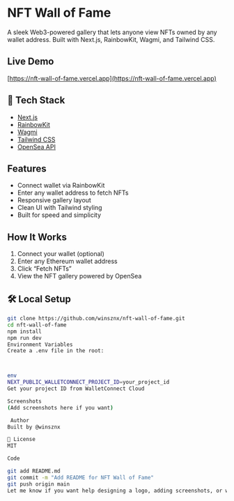 # NFT Wall of Fame

A sleek Web3-powered gallery that lets anyone view NFTs owned by any wallet address. Built with Next.js, RainbowKit, Wagmi, and Tailwind CSS.

## Live Demo
[https://nft-wall-of-fame.vercel.app](https://nft-wall-of-fame.vercel.app)  

## 🔧 Tech Stack
- [Next.js](https://nextjs.org/)
- [RainbowKit](https://www.rainbowkit.com/)
- [Wagmi](https://wagmi.sh/)
- [Tailwind CSS](https://tailwindcss.com/)
- [OpenSea API](https://docs.opensea.io/reference/api-overview)

## Features
- Connect wallet via RainbowKit
- Enter any wallet address to fetch NFTs
- Responsive gallery layout
- Clean UI with Tailwind styling
- Built for speed and simplicity

## How It Works
1. Connect your wallet (optional)
2. Enter any Ethereum wallet address
3. Click “Fetch NFTs”
4. View the NFT gallery powered by OpenSea

## 🛠️ Local Setup

```bash
git clone https://github.com/winsznx/nft-wall-of-fame.git
cd nft-wall-of-fame
npm install
npm run dev
Environment Variables
Create a .env file in the root:



env
NEXT_PUBLIC_WALLETCONNECT_PROJECT_ID=your_project_id
Get your project ID from WalletConnect Cloud

Screenshots
(Add screenshots here if you want)

 Author
Built by @winsznx  

📄 License
MIT

Code

git add README.md
git commit -m "Add README for NFT Wall of Fame"
git push origin main
Let me know if you want help designing a logo, adding screenshots, or writing a Farcast

